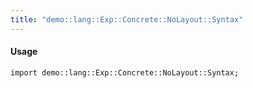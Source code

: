 ```yaml
---
title: "demo::lang::Exp::Concrete::NoLayout::Syntax"
---
```


#### Usage

`import demo::lang::Exp::Concrete::NoLayout::Syntax;`


